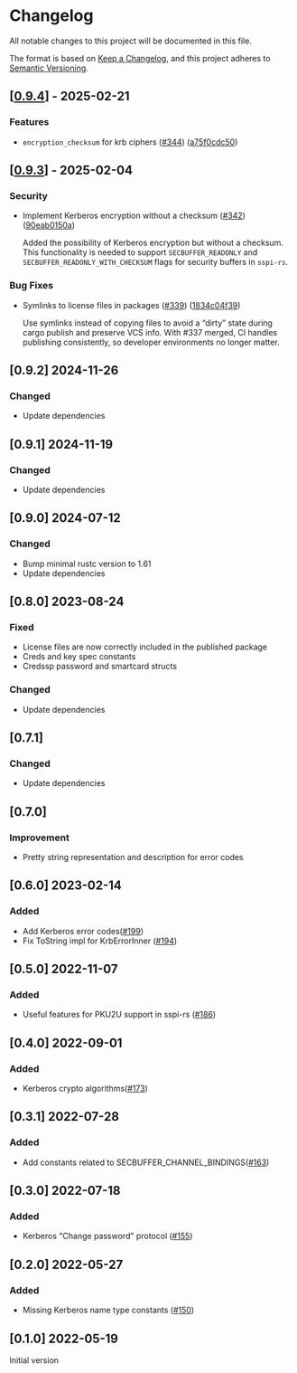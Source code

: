 # Changelog

All notable changes to this project will be documented in this file.

The format is based on [Keep a Changelog](https://keepachangelog.com/en/1.0.0/),
and this project adheres to [Semantic Versioning](https://semver.org/spec/v2.0.0.html).


## [[0.9.4](https://github.com/Devolutions/picky-rs/compare/picky-krb-v0.9.3...picky-krb-v0.9.4)] - 2025-02-21

### <!-- 1 -->Features

- `encryption_checksum` for krb ciphers ([#344](https://github.com/Devolutions/picky-rs/pull/344)) ([a75f0cdc50](https://github.com/Devolutions/picky-rs/commit/a75f0cdc5003d12ba0e6e64fe2385de34da1b32f)) 

## [[0.9.3](https://github.com/Devolutions/picky-rs/compare/picky-krb-v0.9.2...picky-krb-v0.9.3)] - 2025-02-04

### <!-- 0 -->Security

- Implement Kerberos encryption without a checksum ([#342](https://github.com/Devolutions/picky-rs/pull/342)) ([90eab0150a](https://github.com/Devolutions/picky-rs/commit/90eab0150a6645b667ad2eb49085f0de5556ebd2)) 

  Added the possibility of Kerberos encryption but without a checksum.
  This functionality is needed to support `SECBUFFER_READONLY` and
  `SECBUFFER_READONLY_WITH_CHECKSUM` flags for security buffers in `sspi-rs`.

### <!-- 4 -->Bug Fixes

- Symlinks to license files in packages ([#339](https://github.com/Devolutions/picky-rs/pull/339)) ([1834c04f39](https://github.com/Devolutions/picky-rs/commit/1834c04f3930fb1bbf040deb6525b166e378b8aa)) 

  Use symlinks instead of copying files to avoid a “dirty” state during
  cargo publish and preserve VCS info. With #337 merged, CI handles
  publishing consistently, so developer environments no longer matter.


## [0.9.2] 2024-11-26

### Changed

- Update dependencies

## [0.9.1] 2024-11-19

### Changed

- Update dependencies

## [0.9.0] 2024-07-12

### Changed

- Bump minimal rustc version to 1.61
- Update dependencies

## [0.8.0] 2023-08-24

### Fixed

- License files are now correctly included in the published package
- Creds and key spec constants
- Credssp password and smartcard structs

### Changed

- Update dependencies

## [0.7.1]

### Changed

- Update dependencies

## [0.7.0]

### Improvement

- Pretty string representation and description for error codes

## [0.6.0] 2023-02-14

### Added

- Add Kerberos error codes([#199](https://github.com/Devolutions/picky-rs/pull/199))
- Fix ToString impl for KrbErrorInner ([#194](https://github.com/Devolutions/picky-rs/pull/194))

## [0.5.0] 2022-11-07

### Added

- Useful features for PKU2U support in sspi-rs ([#186](https://github.com/Devolutions/picky-rs/pull/186))

## [0.4.0] 2022-09-01

### Added

-  Kerberos crypto algorithms([#173](https://github.com/Devolutions/picky-rs/pull/173))

## [0.3.1] 2022-07-28

### Added

- Add constants related to SECBUFFER_CHANNEL_BINDINGS([#163](https://github.com/Devolutions/picky-rs/pull/163))

## [0.3.0] 2022-07-18

### Added

- Kerberos "Change password" protocol ([#155](https://github.com/Devolutions/picky-rs/pull/155))

## [0.2.0] 2022-05-27

### Added

- Missing Kerberos name type constants ([#150](https://github.com/Devolutions/picky-rs/pull/150))

## [0.1.0] 2022-05-19

Initial version

